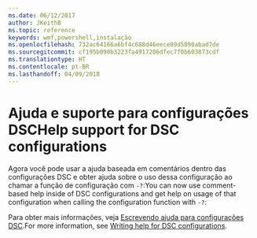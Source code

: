 ```yaml
---
ms.date: 06/12/2017
author: JKeithB
ms.topic: reference
keywords: wmf,powershell,instalação
ms.openlocfilehash: 732ac64166a6bf4c688d46eece89d5090abad7de
ms.sourcegitcommit: cf195b090b3223fa4917206dfec7f0b603873cdf
ms.translationtype: HT
ms.contentlocale: pt-BR
ms.lasthandoff: 04/09/2018
---
```

# <a name="help-support-for-dsc-configurations"></a><span data-ttu-id="e750e-102">Ajuda e suporte para configurações DSC</span><span class="sxs-lookup"><span data-stu-id="e750e-102">Help support for DSC configurations</span></span>

<span data-ttu-id="e750e-103">Agora você pode usar a ajuda baseada em comentários dentro das configurações DSC e obter ajuda sobre o uso dessa configuração ao chamar a função de configuração com `-?`:</span><span class="sxs-lookup"><span data-stu-id="e750e-103">You can now use comment-based help inside of DSC configurations and get help on usage of that configuration when calling the configuration function with `-?`:</span></span>

<span data-ttu-id="e750e-104">Para obter mais informações, veja [Escrevendo ajuda para configurações DSC](https://msdn.microsoft.com/powershell/dsc/confighelp).</span><span class="sxs-lookup"><span data-stu-id="e750e-104">For more information, see [Writing help for DSC configurations](https://msdn.microsoft.com/powershell/dsc/confighelp).</span></span>